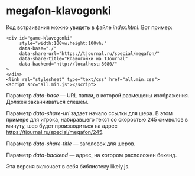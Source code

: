 # megafon-klavogonki

Код встраивания можно увидеть в файле *index.html*. Вот пример:

    <div id="game-klavogonki"
         style="width:100vw;height:100vh;"
         data-base="./"
         data-share-url="https://tjournal.ru/special/megafon/"
         data-share-title="Клавогонки на TJournal"
         data-backend="http://localhost:8080/"
    >
    </div>
    <link rel="stylesheet" type="text/css" href="all.min.css">
    <script src="all.min.js"></script>

Параметр *data-base* — URL папки, в которой размещены изображения. Должен заканчиваться слешем.

Параметр *data-share-url* задает начало ссылки для шера. В этом примере для игрока, набиравшего текст со скоростью 245 символов в минуту, шер будет производиться на адрес https://tjournal.ru/special/megafon/245.

Параметр *data-share-title* — заголовок для шеров.

Параметр *data-backend* — адрес, на котором расположен бекенд.

Эта версия включает в себя библиотеку likely.js.